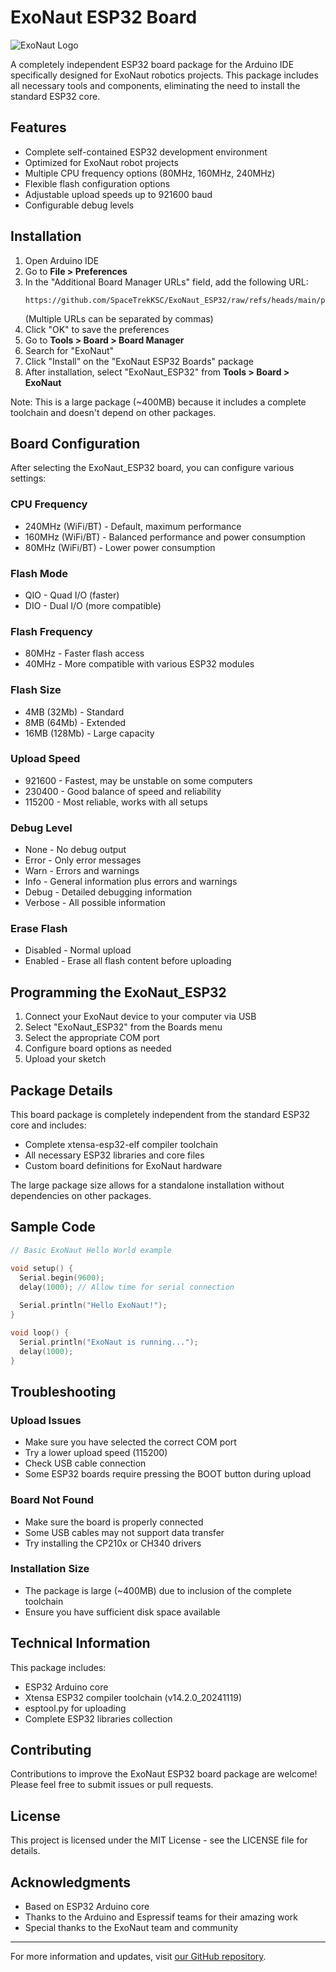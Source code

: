# ExoNaut ESP32 Board

![ExoNaut Logo](https://via.placeholder.com/150)

A completely independent ESP32 board package for the Arduino IDE specifically designed for ExoNaut robotics projects. This package includes all necessary tools and components, eliminating the need to install the standard ESP32 core.

## Features

- Complete self-contained ESP32 development environment
- Optimized for ExoNaut robot projects
- Multiple CPU frequency options (80MHz, 160MHz, 240MHz)
- Flexible flash configuration options
- Adjustable upload speeds up to 921600 baud
- Configurable debug levels

## Installation

1. Open Arduino IDE
2. Go to **File > Preferences**
3. In the "Additional Board Manager URLs" field, add the following URL:
   ```
   https://github.com/SpaceTrekKSC/ExoNaut_ESP32/raw/refs/heads/main/package_ExoNaut_index.json
   ```
   (Multiple URLs can be separated by commas)
4. Click "OK" to save the preferences
5. Go to **Tools > Board > Board Manager**
6. Search for "ExoNaut"
7. Click "Install" on the "ExoNaut ESP32 Boards" package
8. After installation, select "ExoNaut_ESP32" from **Tools > Board > ExoNaut**

Note: This is a large package (~400MB) because it includes a complete toolchain and doesn't depend on other packages.

## Board Configuration

After selecting the ExoNaut_ESP32 board, you can configure various settings:

### CPU Frequency
- 240MHz (WiFi/BT) - Default, maximum performance
- 160MHz (WiFi/BT) - Balanced performance and power consumption
- 80MHz (WiFi/BT) - Lower power consumption

### Flash Mode
- QIO - Quad I/O (faster)
- DIO - Dual I/O (more compatible)

### Flash Frequency
- 80MHz - Faster flash access
- 40MHz - More compatible with various ESP32 modules

### Flash Size
- 4MB (32Mb) - Standard
- 8MB (64Mb) - Extended
- 16MB (128Mb) - Large capacity

### Upload Speed
- 921600 - Fastest, may be unstable on some computers
- 230400 - Good balance of speed and reliability
- 115200 - Most reliable, works with all setups

### Debug Level
- None - No debug output
- Error - Only error messages
- Warn - Errors and warnings
- Info - General information plus errors and warnings
- Debug - Detailed debugging information
- Verbose - All possible information

### Erase Flash
- Disabled - Normal upload
- Enabled - Erase all flash content before uploading

## Programming the ExoNaut_ESP32

1. Connect your ExoNaut device to your computer via USB
2. Select "ExoNaut_ESP32" from the Boards menu
3. Select the appropriate COM port
4. Configure board options as needed
5. Upload your sketch

## Package Details

This board package is completely independent from the standard ESP32 core and includes:

- Complete xtensa-esp32-elf compiler toolchain
- All necessary ESP32 libraries and core files
- Custom board definitions for ExoNaut hardware

The large package size allows for a standalone installation without dependencies on other packages.

## Sample Code

```cpp
// Basic ExoNaut Hello World example

void setup() {
  Serial.begin(9600);
  delay(1000); // Allow time for serial connection
  
  Serial.println("Hello ExoNaut!");
}

void loop() {
  Serial.println("ExoNaut is running...");
  delay(1000);
}
```

## Troubleshooting

### Upload Issues
- Make sure you have selected the correct COM port
- Try a lower upload speed (115200)
- Check USB cable connection
- Some ESP32 boards require pressing the BOOT button during upload

### Board Not Found
- Make sure the board is properly connected
- Some USB cables may not support data transfer
- Try installing the CP210x or CH340 drivers

### Installation Size
- The package is large (~400MB) due to inclusion of the complete toolchain
- Ensure you have sufficient disk space available

## Technical Information

This package includes:

- ESP32 Arduino core
- Xtensa ESP32 compiler toolchain (v14.2.0_20241119)
- esptool.py for uploading
- Complete ESP32 libraries collection

## Contributing

Contributions to improve the ExoNaut ESP32 board package are welcome! Please feel free to submit issues or pull requests.

## License

This project is licensed under the MIT License - see the LICENSE file for details.

## Acknowledgments

- Based on ESP32 Arduino core
- Thanks to the Arduino and Espressif teams for their amazing work
- Special thanks to the ExoNaut team and community

---

For more information and updates, visit [our GitHub repository](https://github.com/SpaceTrekKSC/ExoNaut_ESP32).
